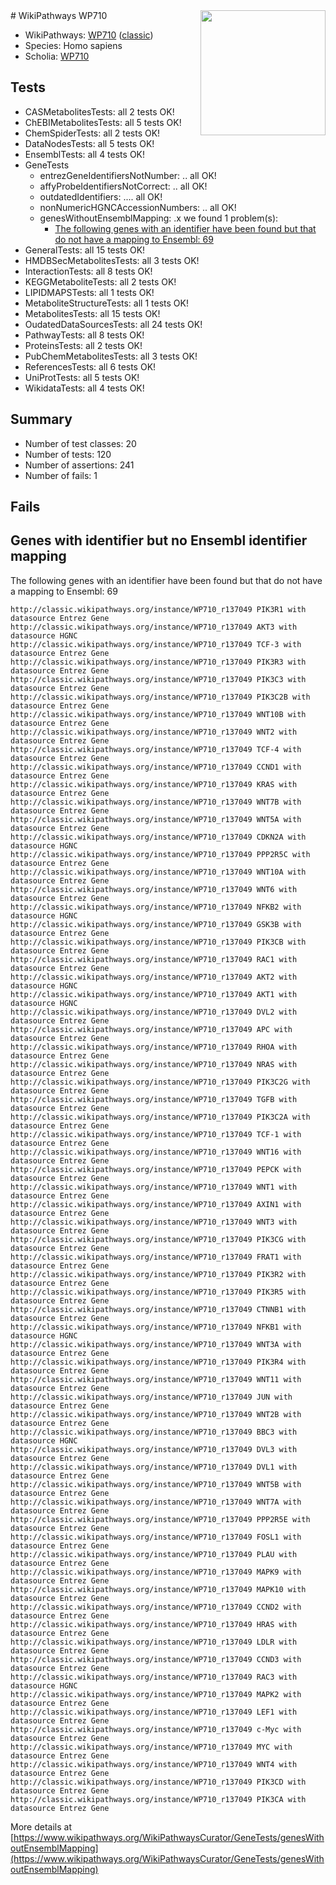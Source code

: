 <img style="float: right; width: 200px" src="https://upload.wikimedia.org/wikipedia/commons/thumb/8/83/Wplogo_with_text_500.png/640px-Wplogo_with_text_500.png" />
# WikiPathways WP710

* WikiPathways: [WP710](https://wikipathways.org/pathways/WP710) ([classic](https://classic.wikipathways.org/instance/WP710))
* Species: Homo sapiens
* Scholia: [WP710](https://scholia.toolforge.org/wikipathways/WP710)
## Tests
* CASMetabolitesTests: all 2 tests OK!
* ChEBIMetabolitesTests: all 5 tests OK!
* ChemSpiderTests: all 2 tests OK!
* DataNodesTests: all 5 tests OK!
* EnsemblTests: all 4 tests OK!
* GeneTests
    * entrezGeneIdentifiersNotNumber: .. all OK!
    * affyProbeIdentifiersNotCorrect: .. all OK!
    * outdatedIdentifiers: .... all OK!
    * nonNumericHGNCAccessionNumbers: .. all OK!
    * genesWithoutEnsemblMapping: .x we found 1 problem(s):
        * [The following genes with an identifier have been found but that do not have a mapping to Ensembl: 69](#c4e543b1)
* GeneralTests: all 15 tests OK!
* HMDBSecMetabolitesTests: all 3 tests OK!
* InteractionTests: all 8 tests OK!
* KEGGMetaboliteTests: all 2 tests OK!
* LIPIDMAPSTests: all 1 tests OK!
* MetaboliteStructureTests: all 1 tests OK!
* MetabolitesTests: all 15 tests OK!
* OudatedDataSourcesTests: all 24 tests OK!
* PathwayTests: all 8 tests OK!
* ProteinsTests: all 2 tests OK!
* PubChemMetabolitesTests: all 3 tests OK!
* ReferencesTests: all 6 tests OK!
* UniProtTests: all 5 tests OK!
* WikidataTests: all 4 tests OK!


## Summary

* Number of test classes: 20
* Number of tests: 120
* Number of assertions: 241
* Number of fails: 1

## Fails

<a name="c4e543b1" />

## Genes with identifier but no Ensembl identifier mapping

The following genes with an identifier have been found but that do not have a mapping to Ensembl: 69
```
http://classic.wikipathways.org/instance/WP710_r137049 PIK3R1 with datasource Entrez Gene
http://classic.wikipathways.org/instance/WP710_r137049 AKT3 with datasource HGNC
http://classic.wikipathways.org/instance/WP710_r137049 TCF-3 with datasource Entrez Gene
http://classic.wikipathways.org/instance/WP710_r137049 PIK3R3 with datasource Entrez Gene
http://classic.wikipathways.org/instance/WP710_r137049 PIK3C3 with datasource Entrez Gene
http://classic.wikipathways.org/instance/WP710_r137049 PIK3C2B with datasource Entrez Gene
http://classic.wikipathways.org/instance/WP710_r137049 WNT10B with datasource Entrez Gene
http://classic.wikipathways.org/instance/WP710_r137049 WNT2 with datasource Entrez Gene
http://classic.wikipathways.org/instance/WP710_r137049 TCF-4 with datasource Entrez Gene
http://classic.wikipathways.org/instance/WP710_r137049 CCND1 with datasource Entrez Gene
http://classic.wikipathways.org/instance/WP710_r137049 KRAS with datasource Entrez Gene
http://classic.wikipathways.org/instance/WP710_r137049 WNT7B with datasource Entrez Gene
http://classic.wikipathways.org/instance/WP710_r137049 WNT5A with datasource Entrez Gene
http://classic.wikipathways.org/instance/WP710_r137049 CDKN2A with datasource HGNC
http://classic.wikipathways.org/instance/WP710_r137049 PPP2R5C with datasource Entrez Gene
http://classic.wikipathways.org/instance/WP710_r137049 WNT10A with datasource Entrez Gene
http://classic.wikipathways.org/instance/WP710_r137049 WNT6 with datasource Entrez Gene
http://classic.wikipathways.org/instance/WP710_r137049 NFKB2 with datasource HGNC
http://classic.wikipathways.org/instance/WP710_r137049 GSK3B with datasource Entrez Gene
http://classic.wikipathways.org/instance/WP710_r137049 PIK3CB with datasource Entrez Gene
http://classic.wikipathways.org/instance/WP710_r137049 RAC1 with datasource Entrez Gene
http://classic.wikipathways.org/instance/WP710_r137049 AKT2 with datasource HGNC
http://classic.wikipathways.org/instance/WP710_r137049 AKT1 with datasource HGNC
http://classic.wikipathways.org/instance/WP710_r137049 DVL2 with datasource Entrez Gene
http://classic.wikipathways.org/instance/WP710_r137049 APC with datasource Entrez Gene
http://classic.wikipathways.org/instance/WP710_r137049 RHOA with datasource Entrez Gene
http://classic.wikipathways.org/instance/WP710_r137049 NRAS with datasource Entrez Gene
http://classic.wikipathways.org/instance/WP710_r137049 PIK3C2G with datasource Entrez Gene
http://classic.wikipathways.org/instance/WP710_r137049 TGFB with datasource Entrez Gene
http://classic.wikipathways.org/instance/WP710_r137049 PIK3C2A with datasource Entrez Gene
http://classic.wikipathways.org/instance/WP710_r137049 TCF-1 with datasource Entrez Gene
http://classic.wikipathways.org/instance/WP710_r137049 WNT16 with datasource Entrez Gene
http://classic.wikipathways.org/instance/WP710_r137049 PEPCK with datasource Entrez Gene
http://classic.wikipathways.org/instance/WP710_r137049 WNT1 with datasource Entrez Gene
http://classic.wikipathways.org/instance/WP710_r137049 AXIN1 with datasource Entrez Gene
http://classic.wikipathways.org/instance/WP710_r137049 WNT3 with datasource Entrez Gene
http://classic.wikipathways.org/instance/WP710_r137049 PIK3CG with datasource Entrez Gene
http://classic.wikipathways.org/instance/WP710_r137049 FRAT1 with datasource Entrez Gene
http://classic.wikipathways.org/instance/WP710_r137049 PIK3R2 with datasource Entrez Gene
http://classic.wikipathways.org/instance/WP710_r137049 PIK3R5 with datasource Entrez Gene
http://classic.wikipathways.org/instance/WP710_r137049 CTNNB1 with datasource Entrez Gene
http://classic.wikipathways.org/instance/WP710_r137049 NFKB1 with datasource HGNC
http://classic.wikipathways.org/instance/WP710_r137049 WNT3A with datasource Entrez Gene
http://classic.wikipathways.org/instance/WP710_r137049 PIK3R4 with datasource Entrez Gene
http://classic.wikipathways.org/instance/WP710_r137049 WNT11 with datasource Entrez Gene
http://classic.wikipathways.org/instance/WP710_r137049 JUN with datasource Entrez Gene
http://classic.wikipathways.org/instance/WP710_r137049 WNT2B with datasource Entrez Gene
http://classic.wikipathways.org/instance/WP710_r137049 BBC3 with datasource HGNC
http://classic.wikipathways.org/instance/WP710_r137049 DVL3 with datasource Entrez Gene
http://classic.wikipathways.org/instance/WP710_r137049 DVL1 with datasource Entrez Gene
http://classic.wikipathways.org/instance/WP710_r137049 WNT5B with datasource Entrez Gene
http://classic.wikipathways.org/instance/WP710_r137049 WNT7A with datasource Entrez Gene
http://classic.wikipathways.org/instance/WP710_r137049 PPP2R5E with datasource Entrez Gene
http://classic.wikipathways.org/instance/WP710_r137049 FOSL1 with datasource Entrez Gene
http://classic.wikipathways.org/instance/WP710_r137049 PLAU with datasource Entrez Gene
http://classic.wikipathways.org/instance/WP710_r137049 MAPK9 with datasource Entrez Gene
http://classic.wikipathways.org/instance/WP710_r137049 MAPK10 with datasource Entrez Gene
http://classic.wikipathways.org/instance/WP710_r137049 CCND2 with datasource Entrez Gene
http://classic.wikipathways.org/instance/WP710_r137049 HRAS with datasource Entrez Gene
http://classic.wikipathways.org/instance/WP710_r137049 LDLR with datasource Entrez Gene
http://classic.wikipathways.org/instance/WP710_r137049 CCND3 with datasource Entrez Gene
http://classic.wikipathways.org/instance/WP710_r137049 RAC3 with datasource HGNC
http://classic.wikipathways.org/instance/WP710_r137049 MAPK2 with datasource Entrez Gene
http://classic.wikipathways.org/instance/WP710_r137049 LEF1 with datasource Entrez Gene
http://classic.wikipathways.org/instance/WP710_r137049 c-Myc with datasource Entrez Gene
http://classic.wikipathways.org/instance/WP710_r137049 MYC with datasource Entrez Gene
http://classic.wikipathways.org/instance/WP710_r137049 WNT4 with datasource Entrez Gene
http://classic.wikipathways.org/instance/WP710_r137049 PIK3CD with datasource Entrez Gene
http://classic.wikipathways.org/instance/WP710_r137049 PIK3CA with datasource Entrez Gene
```

More details at [https://www.wikipathways.org/WikiPathwaysCurator/GeneTests/genesWithoutEnsemblMapping](https://www.wikipathways.org/WikiPathwaysCurator/GeneTests/genesWithoutEnsemblMapping)

